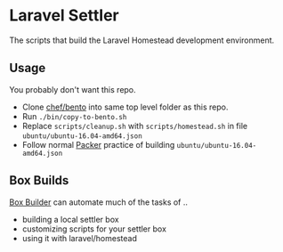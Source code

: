 # Laravel Settler

The scripts that build the Laravel Homestead development environment.

## Usage

You probably don't want this repo.

* Clone [chef/bento](https://github.com/chef/bento) into same top level folder as this repo.
* Run `./bin/copy-to-bento.sh`
* Replace `scripts/cleanup.sh` with `scripts/homestead.sh` in file `ubuntu/ubuntu-16.04-amd64.json`
* Follow normal [Packer](https://www.packer.io/) practice of building `ubuntu/ubuntu-16.04-amd64.json`

## Box Builds

[Box Builder](https://github.com/Artistan/box-builder) can automate much of the tasks of ..

* building a local settler box
* customizing scripts for your settler box
* using it with laravel/homestead
